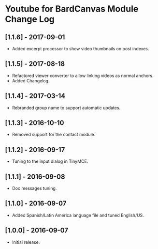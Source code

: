 
# Youtube for BardCanvas Module Change Log

## [1.1.6] - 2017-09-01

- Added excerpt processor to show video thumbnails on post indexes.

## [1.1.5] - 2017-08-18

- Refactored viewer converter to allow linking videos as normal anchors.
- Added Changelog.

## [1.1.4] - 2017-03-14

- Rebranded group name to support automatic updates.

## [1.1.3] - 2016-10-10

- Removed support for the contact module.

## [1.1.2] - 2016-09-17

- Tuning to the input dialog in TinyMCE.

## [1.1.1] - 2016-09-08

- Doc messages tuning.

## [1.1.0] - 2016-09-07

- Added Spanish/Latin America language file and tuned English/US.

## [1.0.0] - 2016-09-07

- Initial release.
